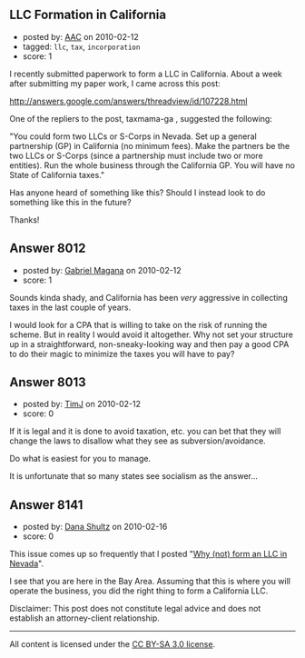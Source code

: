 ## LLC Formation in California

- posted by: [AAC](https://stackexchange.com/users/-1/1696-aac) on 2010-02-12
- tagged: `llc`, `tax`, `incorporation`
- score: 1

I recently submitted paperwork to form a LLC in California.  About a week after submitting my paper work, I came across this post:  

http://answers.google.com/answers/threadview/id/107228.html

One of the repliers to the post, taxmama-ga , suggested the following:

"You could form two LLCs or S-Corps in Nevada. Set up a general partnership (GP) in California
(no minimum fees). Make the partners be the two LLCs or S-Corps (since a partnership must include two or more entities).  Run the whole business through the California GP. You will have no State of California taxes."

Has anyone heard of something like this?  Should I instead look to do something like this in the future?

Thanks!


## Answer 8012

- posted by: [Gabriel Magana](https://stackexchange.com/users/-1/1158-gabriel-magana) on 2010-02-12
- score: 1

Sounds kinda shady, and California has been *very* aggressive in collecting taxes in the last couple of years.

I would look for a CPA that is willing to take on the risk of running the scheme.  But in reality I would avoid it altogether.  Why not set your structure up in a straightforward, non-sneaky-looking way and then pay a good CPA to do their magic to minimize the taxes you will have to pay?


## Answer 8013

- posted by: [TimJ](https://stackexchange.com/users/-1/1172-timj) on 2010-02-12
- score: 0

If it is legal and it is done to avoid taxation, etc. you can bet that they will change the laws to disallow what they see as subversion/avoidance.  

Do what is easiest for you to manage.  

It is unfortunate that so many states see socialism as the answer...


## Answer 8141

- posted by: [Dana Shultz](https://stackexchange.com/users/-1/1841-dana-shultz) on 2010-02-16
- score: 0

<p>This issue comes up so frequently that I posted "<a href="http://danashultz.com/blog/2009/10/01/why-not-form-an-llc-in-nevada/" rel="nofollow">Why (not) form an LLC in Nevada</a>".</p>

<p>I see that you are here in the Bay Area. Assuming that this is where you will operate the business, you did the right thing to form a California LLC.</p>

<p>Disclaimer: This post does not constitute legal advice and does not establish an attorney-client relationship.</p>




---

All content is licensed under the [CC BY-SA 3.0 license](https://creativecommons.org/licenses/by-sa/3.0/).
